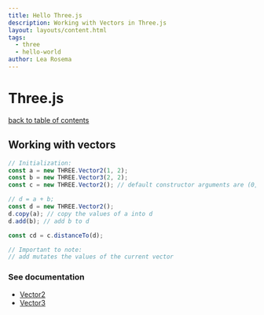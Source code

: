```yaml
---
title: Hello Three.js
description: Working with Vectors in Three.js
layout: layouts/content.html
tags:
  - three
  - hello-world
author: Lea Rosema
---
```


# Three.js

[back to table of contents](../)

## Working with vectors

```js
// Initialization:
const a = new THREE.Vector2(1, 2);
const b = new THREE.Vector3(2, 2);
const c = new THREE.Vector2(); // default constructor arguments are (0, 0)

// d = a + b;
const d = new THREE.Vector2();
d.copy(a); // copy the values of a into d
d.add(b); // add b to d

const cd = c.distanceTo(d);

// Important to note:
// add mutates the values of the current vector
```

### See documentation

- [Vector2](https://threejs.org/docs/index.html#api/en/math/Vector2)
- [Vector3](https://threejs.org/docs/index.html#api/en/math/Vector3)
